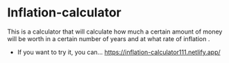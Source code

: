 # Inflation-calculator

This is a calculator that will calculate how much a certain amount of money 
will be worth in a certain number of years and at what rate of inflation .

* If you want to try it, you can...
https://inflation-calculator111.netlify.app/
